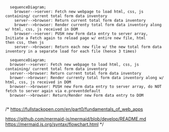 ```mermaid
  sequenceDiagram;
    browser-->server: Fetch new webpage to load html, css, js containing/ current total form data inventory
    server-->browser: Return current total form data inventory
    brower-->browser: Render currenty total form data inventory along w/ html, css, js received in DOM
    browser-->server: PUSH new Form data entry to server array, Initiate a Fetch again to reload page w/ entire new file, html                         then css, then js
    server-->browser: Return each new file w/ the new total form data inventory in a separate load for each file (hence 3 times)
```
```mermaid
  sequenceDiagram;
  browser-->server: Fetch new webpage to load html, css, js containing/ current total form data inventory
  server-->browser: Return current total form data inventory
  brower-->browser: Render currenty total form data inventory along w/ html, css, js received in DOM
  browser-->browser: PUSH new Form data entry to server array, do NOT fetch to server again via e.preventdefault
  browser-->browser: Return/Render new Form data entry to DOM
    
```

/* 
https://fullstackopen.com/en/part0/fundamentals_of_web_apps

https://github.com/mermaid-js/mermaid/blob/develop/README.md
https://mermaid.js.org/syntax/flowchart.html
*/
